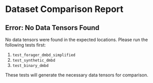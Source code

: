 # Dataset Comparison Report

## Error: No Data Tensors Found

No data tensors were found in the expected locations. Please run the following tests first:

1. `test_forager_dmbd_simplified`
2. `test_synthetic_dmbd`
3. `test_binary_dmbd`

These tests will generate the necessary data tensors for comparison.
